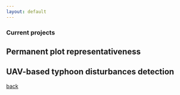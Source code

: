 ```yaml
---
layout: default
---
```

### Current projects

## Permanent plot representativeness

## UAV-based typhoon disturbances detection


[back](./)

